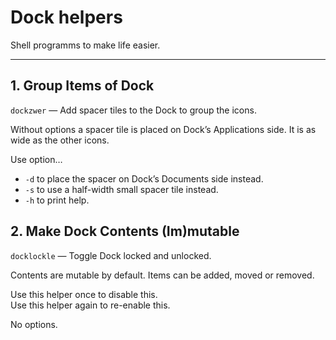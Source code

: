 # Dock helpers

Shell programms to make life easier.

----

## 1. Group Items of Dock

`dockzwer` — Add spacer tiles to the Dock to group the icons.

Without options a spacer tile is placed on Dock’s Applications side. It is as wide as the other icons.

Use option…
- `-d` to place the spacer on Dock’s Documents side instead.
- `-s` to use a half-width small spacer tile instead.
- `-h` to print help.

## 2. Make Dock Contents (Im)mutable

`docklockle` — Toggle Dock locked and unlocked.

Contents are mutable by default. Items can be added, moved or removed.

Use this helper once to disable this.  
Use this helper again to re-enable this.

No options.
